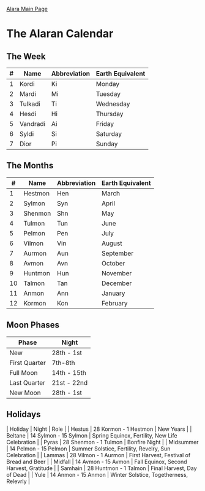 [Alara Main Page](../alara)
# The Alaran Calendar

## The Week

|#| Name | Abbreviation | Earth Equivalent|
|-|-----|-----|-----|
|1| Kordi | Ki | Monday |
|2| Mardi | Mi | Tuesday |
|3| Tulkadi | Ti | Wednesday |
|4| Hesdi | Hi | Thursday |
|5| Vandradi | Ai | Friday |
|6| Syldi | Si | Saturday |
|7| Dior | Pi | Sunday |

## The Months

|#| Name | Abbreviation | Earth Equivalent |
|---|----|----|---|
|1| Hestmon | Hen | March |
|2| Sylmon | Syn | April |
|3| Shenmon | Shn | May |
|4| Tulmon | Tun | June |
|5| Pelmon | Pen | July |
|6| Vilmon | Vin | August |
|7| Aurmon | Aun | September |
|8| Avmon | Avn | October |
|9| Huntmon | Hun | November |
|10| Talmon | Tan | December |
|11| Anmon | Ann | January |
|12| Kormon | Kon | February |

## Moon Phases

| Phase | Night |
|-------|-------|
| New   | 28th - 1st |
| First Quarter | 7th-8th |
| Full Moon | 14th - 15th |
| Last Quarter | 21st - 22nd |
| New Moon | 28th - 1st |

## Holidays

| Holiday | Night | Role |
| Hestus | 28 Kormon - 1 Hestmon | New Years |
| Beltane | 14 Sylmon - 15 Sylmon | Spring Equinox, Fertility, New Life Celebration |
| Pyras | 28 Shenmon - 1 Tulmon | Bonfire Night |
| Midsummer | 14 Pelmon - 15 Pelmon | Summer Solstice, Fertility, Revelry, Sun Celebration |
| Lammas | 28 Vilmon - 1 Aurmon | First Harvest, Festival of Bread and Beer |
| Midfall | 14 Avmon - 15 Avmon | Fall Equinox, Second Harvest, Gratitude |
| Samhain | 28 Huntmon - 1 Talmon | Final Harvest, Day of Dead |
| Yule | 14 Anmon - 15 Anmon | Winter Solstice, Togetherness, Relevrly | 
